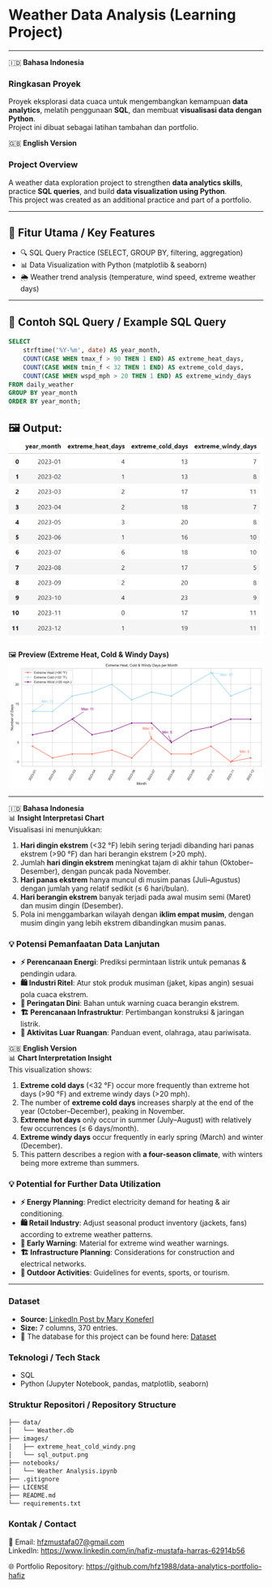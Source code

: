 # Weather Data Analysis (Learning Project)

---

🇮🇩 **Bahasa Indonesia**
### Ringkasan Proyek   
Proyek eksplorasi data cuaca untuk mengembangkan kemampuan **data analytics**, melatih penggunaan **SQL**, dan membuat **visualisasi data dengan Python**.  
Project ini dibuat sebagai latihan tambahan dan portfolio.

🇬🇧 **English Version**
### Project Overview   
A weather data exploration project to strengthen **data analytics skills**, practice **SQL queries**, and build **data visualization using Python**.  
This project was created as an additional practice and part of a portfolio.

---

## 📌 Fitur Utama / Key Features
- 🔍 SQL Query Practice (SELECT, GROUP BY, filtering, aggregation)  
- 📊 Data Visualization with Python (matplotlib & seaborn)  
- 🌦️ Weather trend analysis (temperature, wind speed, extreme weather days)  

---

## 📖 Contoh SQL Query / Example SQL Query
```sql
SELECT
    strftime('%Y-%m', date) AS year_month,
    COUNT(CASE WHEN tmax_f > 90 THEN 1 END) AS extreme_heat_days,
    COUNT(CASE WHEN tmin_f < 32 THEN 1 END) AS extreme_cold_days,
    COUNT(CASE WHEN wspd_mph > 20 THEN 1 END) AS extreme_windy_days
FROM daily_weather
GROUP BY year_month
ORDER BY year_month;
```
  🖼️ Output:  
  ![SQL Output](images/sql_output.png) 
---

🖼️ **Preview (Extreme Heat, Cold & Windy Days)**  
![Extreme Heat, Cold & Windy Days](images/extreme_heat_cold_windy.png)  

---

🇮🇩 **Bahasa Indonesia**  
📊 **Insight Interpretasi Chart**  
Visualisasi ini menunjukkan:  
1. **Hari dingin ekstrem** (<32 °F) lebih sering terjadi dibanding hari panas ekstrem (>90 °F) dan hari berangin ekstrem (>20 mph).  
2. Jumlah **hari dingin ekstrem** meningkat tajam di akhir tahun (Oktober–Desember), dengan puncak pada November.  
3. **Hari panas ekstrem** hanya muncul di musim panas (Juli–Agustus) dengan jumlah yang relatif sedikit (≤ 6 hari/bulan).  
4. **Hari berangin ekstrem** banyak terjadi pada awal musim semi (Maret) dan musim dingin (Desember).  
5. Pola ini menggambarkan wilayah dengan **iklim empat musim**, dengan musim dingin yang lebih ekstrem dibandingkan musim panas.  

### 💡 Potensi Pemanfaatan Data Lanjutan  
- **⚡ Perencanaan Energi**: Prediksi permintaan listrik untuk pemanas & pendingin udara.  
- **🛍️ Industri Ritel**: Atur stok produk musiman (jaket, kipas angin) sesuai pola cuaca ekstrem.  
- **🚨 Peringatan Dini**: Bahan untuk warning cuaca berangin ekstrem.  
- **🏗️ Perencanaan Infrastruktur**: Pertimbangan konstruksi & jaringan listrik.  
- **🎪 Aktivitas Luar Ruangan**: Panduan event, olahraga, atau pariwisata.  

🇬🇧 **English Version**  
📊 **Chart Interpretation Insight**  
This visualization shows:  
1. **Extreme cold days** (<32 °F) occur more frequently than extreme hot days (>90 °F) and extreme windy days (>20 mph).
2. The number of **extreme cold days** increases sharply at the end of the year (October–December), peaking in November.
3. **Extreme hot days** only occur in summer (July–August) with relatively few occurrences (≤ 6 days/month).
4. **Extreme windy days** occur frequently in early spring (March) and winter (December).
5. This pattern describes a region with **a four-season climate**, with winters being more extreme than summers.

### 💡 Potential for Further Data Utilization  
- **⚡ Energy Planning**: Predict electricity demand for heating & air conditioning.
- **🛍️ Retail Industry**: Adjust seasonal product inventory (jackets, fans) according to extreme weather patterns.
- **🚨 Early Warning**: Material for extreme wind weather warnings.
- **🏗️ Infrastructure Planning**: Considerations for construction and electrical networks.
- **🎪 Outdoor Activities**: Guidelines for events, sports, or tourism.

---

### Dataset  
- **Source:** [LinkedIn Post by Mary Koneferl](https://www.linkedin.com/posts/mary-knoeferl_extreme-weather-data-analysis-project-mknoeferl-activity-7371233708634419200-gv5c?utm_source=share&utm_medium=member_desktop&rcm=ACoAAAvEfcEBGoC1T5quuEpkCHJA9lb82uz-6iw)
- **Size:** 7 columns, 370 entries.
- 📌 The database for this project can be found here: [Dataset](https://lnkd.in/gkxiUeMs)   

### Teknologi / Tech Stack
- SQL  
- Python (Jupyter Notebook, pandas, matplotlib, seaborn)

### Struktur Repositori / Repository Structure
```text
├── data/
│   └── Weather.db
├── images/
│   ├── extreme_heat_cold_windy.png
│   └── sql_output.png
├── notebooks/
│   └── Weather Analysis.ipynb
├── .gitignore
├── LICENSE
├── README.md
└── requirements.txt
```

### Kontak / Contact
📧 Email: hfzmustafa07@gmail.com  
LinkedIn: https://www.linkedin.com/in/hafiz-mustafa-harras-62914b56  

🌐 Portfolio Repository: https://github.com/hfz1988/data-analytics-portfolio-hafiz
